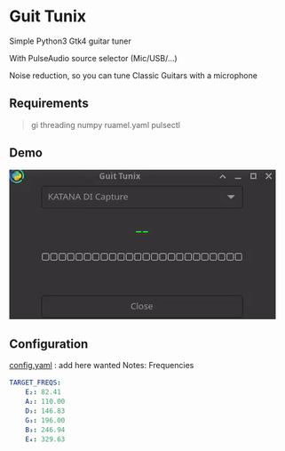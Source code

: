 # Guit Tunix

Simple Python3 Gtk4 guitar tuner

With PulseAudio source selector (Mic/USB/...)

Noise reduction, so you can tune Classic Guitars with a microphone

## Requirements

> gi threading numpy ruamel.yaml pulsectl

## Demo

![Animation du déplacement du curseur et sélection de la note pour accorder la guitare](./snapshot/guit_tunix.gif)

## Configuration

[config.yaml](./config.yaml) :  add here wanted Notes: Frequencies
```yaml
TARGET_FREQS:
    E₂: 82.41
    A₂: 110.00
    D₃: 146.83
    G₃: 196.00
    B₃: 246.94
    E₄: 329.63

```

